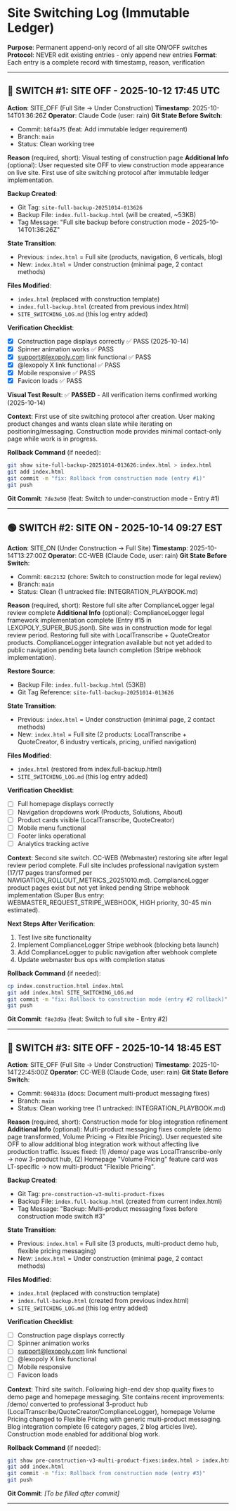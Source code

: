 # Site Switching Log (Immutable Ledger)

**Purpose**: Permanent append-only record of all site ON/OFF switches
**Protocol**: NEVER edit existing entries - only append new entries
**Format**: Each entry is a complete record with timestamp, reason, verification

---

## 🔴 SWITCH #1: SITE OFF - 2025-10-12 17:45 UTC

**Action**: SITE_OFF (Full Site → Under Construction)
**Timestamp**: 2025-10-14T01:36:26Z
**Operator**: Claude Code (user: rain)
**Git State Before Switch**:
- Commit: `b8f4a75` (feat: Add immutable ledger requirement)
- Branch: `main`
- Status: Clean working tree

**Reason** (required, short): Visual testing of construction page
**Additional Info** (optional): User requested site OFF to view construction mode appearance on live site. First use of site switching protocol after immutable ledger implementation.

**Backup Created**:
- Git Tag: `site-full-backup-20251014-013626`
- Backup File: `index.full-backup.html` (will be created, ~53KB)
- Tag Message: "Full site backup before construction mode - 2025-10-14T01:36:26Z"

**State Transition**:
- Previous: `index.html` = Full site (products, navigation, 6 verticals, blog)
- New: `index.html` = Under construction (minimal page, 2 contact methods)

**Files Modified**:
- `index.html` (replaced with construction template)
- `index.full-backup.html` (created from previous index.html)
- `SITE_SWITCHING_LOG.md` (this log entry added)

**Verification Checklist**:
- [x] Construction page displays correctly ✅ PASS (2025-10-14)
- [x] Spinner animation works ✅ PASS
- [x] support@lexopoly.com link functional ✅ PASS
- [x] @lexopoly X link functional ✅ PASS
- [x] Mobile responsive ✅ PASS
- [x] Favicon loads ✅ PASS

**Visual Test Result**: ✅ **PASSED** - All verification items confirmed working (2025-10-14)

**Context**:
First use of site switching protocol after creation. User making product changes and wants clean slate while iterating on positioning/messaging. Construction mode provides minimal contact-only page while work is in progress.

**Rollback Command** (if needed):
```bash
git show site-full-backup-20251014-013626:index.html > index.html
git add index.html
git commit -m "fix: Rollback from construction mode (entry #1)"
git push
```

**Git Commit**: `7de3e50` (feat: Switch to under-construction mode - Entry #1)

---

<!-- APPEND NEW ENTRIES BELOW - DO NOT EDIT ABOVE -->

## 🟢 SWITCH #2: SITE ON - 2025-10-14 09:27 EST

**Action**: SITE_ON (Under Construction → Full Site)
**Timestamp**: 2025-10-14T13:27:00Z
**Operator**: CC-WEB (Claude Code, user: rain)
**Git State Before Switch**:
- Commit: `68c2132` (chore: Switch to construction mode for legal review)
- Branch: `main`
- Status: Clean (1 untracked file: INTEGRATION_PLAYBOOK.md)

**Reason** (required, short): Restore full site after ComplianceLogger legal review complete
**Additional Info** (optional): ComplianceLogger legal framework implementation complete (Entry #15 in LEXOPOLY_SUPER_BUS.jsonl). Site was in construction mode for legal review period. Restoring full site with LocalTranscribe + QuoteCreator products. ComplianceLogger integration available but not yet added to public navigation pending beta launch completion (Stripe webhook implementation).

**Restore Source**:
- Backup File: `index.full-backup.html` (53KB)
- Git Tag Reference: `site-full-backup-20251014-013626`

**State Transition**:
- Previous: `index.html` = Under construction (minimal page, 2 contact methods)
- New: `index.html` = Full site (2 products: LocalTranscribe + QuoteCreator, 6 industry verticals, pricing, unified navigation)

**Files Modified**:
- `index.html` (restored from index.full-backup.html)
- `SITE_SWITCHING_LOG.md` (this log entry added)

**Verification Checklist**:
- [ ] Full homepage displays correctly
- [ ] Navigation dropdowns work (Products, Solutions, About)
- [ ] Product cards visible (LocalTranscribe, QuoteCreator)
- [ ] Mobile menu functional
- [ ] Footer links operational
- [ ] Analytics tracking active

**Context**:
Second site switch. CC-WEB (Webmaster) restoring site after legal review period complete. Full site includes professional navigation system (17/17 pages transformed per NAVIGATION_ROLLOUT_METRICS_20251010.md). ComplianceLogger product pages exist but not yet linked pending Stripe webhook implementation (Super Bus entry: WEBMASTER_REQUEST_STRIPE_WEBHOOK, HIGH priority, 30-45 min estimated).

**Next Steps After Verification**:
1. Test live site functionality
2. Implement ComplianceLogger Stripe webhook (blocking beta launch)
3. Add ComplianceLogger to public navigation after webhook complete
4. Update webmaster bus ops with completion status

**Rollback Command** (if needed):
```bash
cp index.construction.html index.html
git add index.html SITE_SWITCHING_LOG.md
git commit -m "fix: Rollback to construction mode (entry #2 rollback)"
git push
```

**Git Commit**: `f8e3d9a` (feat: Switch to full site - Entry #2)

---

<!-- APPEND NEW ENTRIES BELOW - DO NOT EDIT ABOVE -->

## 🔴 SWITCH #3: SITE OFF - 2025-10-14 18:45 EST

**Action**: SITE_OFF (Full Site → Under Construction)
**Timestamp**: 2025-10-14T22:45:00Z
**Operator**: CC-WEB (Claude Code, user: rain)
**Git State Before Switch**:
- Commit: `904831a` (docs: Document multi-product messaging fixes)
- Branch: `main`
- Status: Clean working tree (1 untracked: INTEGRATION_PLAYBOOK.md)

**Reason** (required, short): Construction mode for blog integration refinement
**Additional Info** (optional): Multi-product messaging fixes complete (demo page transformed, Volume Pricing → Flexible Pricing). User requested site OFF to allow additional blog integration work without affecting live production traffic. Issues fixed: (1) /demo/ page was LocalTranscribe-only → now 3-product hub, (2) Homepage "Volume Pricing" feature card was LT-specific → now multi-product "Flexible Pricing".

**Backup Created**:
- Git Tag: `pre-construction-v3-multi-product-fixes`
- Backup File: `index.full-backup.html` (created from current index.html)
- Tag Message: "Backup: Multi-product messaging fixes before construction mode switch #3"

**State Transition**:
- Previous: `index.html` = Full site (3 products, multi-product demo hub, flexible pricing messaging)
- New: `index.html` = Under construction (minimal page, 2 contact methods)

**Files Modified**:
- `index.html` (replaced with construction template)
- `index.full-backup.html` (created from previous index.html)
- `SITE_SWITCHING_LOG.md` (this log entry added)

**Verification Checklist**:
- [ ] Construction page displays correctly
- [ ] Spinner animation works
- [ ] support@lexopoly.com link functional
- [ ] @lexopoly X link functional
- [ ] Mobile responsive
- [ ] Favicon loads

**Context**:
Third site switch. Following high-end dev shop quality fixes to demo page and homepage messaging. Site contains recent improvements: /demo/ converted to professional 3-product hub (LocalTranscribe/QuoteCreator/ComplianceLogger), homepage Volume Pricing changed to Flexible Pricing with generic multi-product messaging. Blog integration complete (6 category pages, 2 blog articles live). Construction mode enabled for additional blog work.

**Rollback Command** (if needed):
```bash
git show pre-construction-v3-multi-product-fixes:index.html > index.html
git add index.html
git commit -m "fix: Rollback from construction mode (entry #3)"
git push
```

**Git Commit**: _[To be filled after commit]_

---
